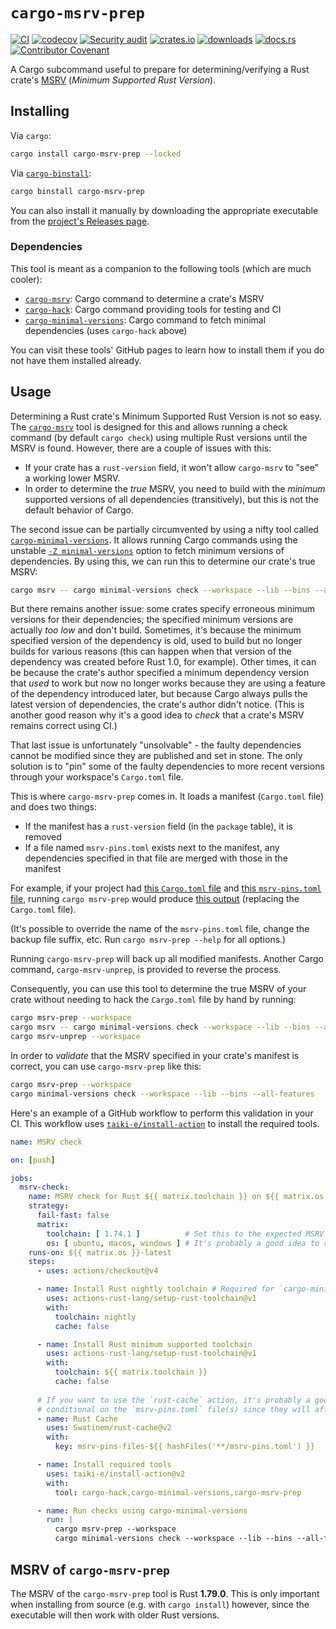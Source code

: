 # `cargo-msrv-prep`

[![CI](https://github.com/clechasseur/msrv-prep/actions/workflows/ci.yml/badge.svg?branch=main&event=push)](https://github.com/clechasseur/msrv-prep/actions/workflows/ci.yml) [![codecov](https://codecov.io/gh/clechasseur/msrv-prep/branch/main/graph/badge.svg?token=y4eecxkGcV)](https://codecov.io/gh/clechasseur/msrv-prep) [![Security audit](https://github.com/clechasseur/msrv-prep/actions/workflows/audit-check.yml/badge.svg?branch=main)](https://github.com/clechasseur/msrv-prep/actions/workflows/audit-check.yml) [![crates.io](https://img.shields.io/crates/v/cargo-msrv-prep.svg)](https://crates.io/crates/cargo-msrv-prep) [![downloads](https://img.shields.io/crates/d/cargo-msrv-prep.svg)](https://crates.io/crates/cargo-msrv-prep) [![docs.rs](https://img.shields.io/badge/docs-latest-blue.svg)](https://docs.rs/cargo-msrv-prep) [![Contributor Covenant](https://img.shields.io/badge/Contributor%20Covenant-2.1-4baaaa.svg)](CODE_OF_CONDUCT.md)

A Cargo subcommand useful to prepare for determining/verifying a Rust crate's [MSRV](https://doc.rust-lang.org/cargo/reference/manifest.html#the-rust-version-field) (_Minimum Supported Rust Version_).

## Installing

Via `cargo`:

```sh
cargo install cargo-msrv-prep --locked
```

Via [`cargo-binstall`](https://github.com/cargo-bins/cargo-binstall):

```sh
cargo binstall cargo-msrv-prep
```

You can also install it manually by downloading the appropriate executable from the [project's Releases page](https://github.com/clechasseur/msrv-prep/releases).

### Dependencies

This tool is meant as a companion to the following tools (which are much cooler):

* [`cargo-msrv`](https://github.com/foresterre/cargo-msrv): Cargo command to determine a crate's MSRV
* [`cargo-hack`](https://github.com/taiki-e/cargo-hack): Cargo command providing tools for testing and CI
* [`cargo-minimal-versions`](https://github.com/taiki-e/cargo-minimal-versions): Cargo command to fetch minimal dependencies (uses `cargo-hack` above)

You can visit these tools' GitHub pages to learn how to install them if you do not have them installed already.

## Usage

Determining a Rust crate's Minimum Supported Rust Version is not so easy.
The [`cargo-msrv`](https://github.com/foresterre/cargo-msrv) tool is designed for this and allows running a check command (by default `cargo check`) using multiple Rust versions until the MSRV is found.
However, there are a couple of issues with this:

* If your crate has a `rust-version` field, it won't allow `cargo-msrv` to "see" a working lower MSRV.
* In order to determine the _true_ MSRV, you need to build with the _minimum_ supported versions of all dependencies (transitively), but this is not the default behavior of Cargo.

The second issue can be partially circumvented by using a nifty tool called [`cargo-minimal-versions`](https://github.com/taiki-e/cargo-minimal-versions).
It allows running Cargo commands using the unstable [`-Z minimal-versions`](https://github.com/rust-lang/cargo/issues/5657) option to fetch minimum versions of dependencies.
By using this, we can run this to determine our crate's true MSRV:

```sh
cargo msrv -- cargo minimal-versions check --workspace --lib --bins --all-features
```

But there remains another issue: some crates specify erroneous minimum versions for their dependencies; the specified minimum versions are actually _too low_ and don't build.
Sometimes, it's because the minimum specified version of the dependency is old, used to build but no longer builds for various reasons (this can happen when that version of the dependency was created before Rust 1.0, for example).
Other times, it can be because the crate's author specified a minimum dependency version that _used_ to work but now no longer works because they are using a feature of the dependency introduced later, but because Cargo always pulls the latest version of dependencies, the crate's author didn't notice.
(This is another good reason why it's a good idea to _check_ that a crate's MSRV remains correct using CI.)

That last issue is unfortunately "unsolvable" - the faulty dependencies cannot be modified since they are published and set in stone.
The only solution is to "pin" some of the faulty dependencies to more recent versions through your workspace's `Cargo.toml` file.

This is where `cargo-msrv-prep` comes in. It loads a manifest (`Cargo.toml` file) and does two things:

* If the manifest has a `rust-version` field (in the `package` table), it is removed
* If a file named `msrv-pins.toml` exists next to the manifest, any dependencies specified in that file are merged with those in the manifest

For example, if your project had [this `Cargo.toml` file](./resources/tests/cargo-msrv-prep/simple_project/Cargo.toml) and [this `msrv-pins.toml` file](./resources/tests/cargo-msrv-prep/simple_project/msrv-pins.toml), running `cargo msrv-prep` would produce [this output](./resources/tests/cargo-msrv-prep/simple_project/expected/all.toml) (replacing the `Cargo.toml` file).

(It's possible to override the name of the `msrv-pins.toml` file, change the backup file suffix, etc. Run `cargo msrv-prep --help` for all options.)

Running `cargo-msrv-prep` will back up all modified manifests. Another Cargo command, `cargo-msrv-unprep`, is provided to reverse the process.

Consequently, you can use this tool to determine the true MSRV of your crate without needing to hack the `Cargo.toml` file by hand by running:

```sh
cargo msrv-prep --workspace
cargo msrv -- cargo minimal-versions check --workspace --lib --bins --all-features
cargo msrv-unprep --workspace
```

In order to _validate_ that the MSRV specified in your crate's manifest is correct, you can use `cargo-msrv-prep` like this:

```sh
cargo msrv-prep --workspace
cargo minimal-versions check --workspace --lib --bins --all-features
```

Here's an example of a GitHub workflow to perform this validation in your CI.
This workflow uses [`taiki-e/install-action`](https://github.com/taiki-e/install-action) to install the required tools.

```yaml
name: MSRV check

on: [push]

jobs:
  msrv-check:
    name: MSRV check for Rust ${{ matrix.toolchain }} on ${{ matrix.os }}
    strategy:
      fail-fast: false
      matrix:
        toolchain: [ 1.74.1 ]          # Set this to the expected MSRV of your crate
        os: [ ubuntu, macos, windows ] # It's probably a good idea to run this check on all supported OSes
    runs-on: ${{ matrix.os }}-latest
    steps:
      - uses: actions/checkout@v4

      - name: Install Rust nightly toolchain # Required for `cargo-minimal-versions` to work
        uses: actions-rust-lang/setup-rust-toolchain@v1
        with:
          toolchain: nightly
          cache: false

      - name: Install Rust minimum supported toolchain
        uses: actions-rust-lang/setup-rust-toolchain@v1
        with:
          toolchain: ${{ matrix.toolchain }}
          cache: false
  
      # If you want to use the `rust-cache` action, it's probably a good idea to make your cache key
      # conditional on the `msrv-pins.toml` file(s) since they will affect the resulting build
      - name: Rust Cache
        uses: Swatinem/rust-cache@v2
        with:
          key: msrv-pins-files-${{ hashFiles('**/msrv-pins.toml') }}

      - name: Install required tools
        uses: taiki-e/install-action@v2
        with:
          tool: cargo-hack,cargo-minimal-versions,cargo-msrv-prep

      - name: Run checks using cargo-minimal-versions
        run: |
          cargo msrv-prep --workspace
          cargo minimal-versions check --workspace --lib --bins --all-features
```

## MSRV of `cargo-msrv-prep`

The MSRV of the `cargo-msrv-prep` tool is Rust **1.79.0**.
This is only important when installing from source (e.g. with `cargo install`) however, since the executable will then work with older Rust versions.
